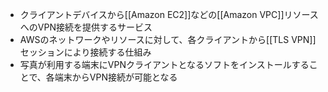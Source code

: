 - クライアントデバイスから[[Amazon EC2]]などの[[Amazon VPC]]リソースへのVPN接続を提供するサービス
- AWSのネットワークやリソースに対して、各クライアントから[[TLS VPN]]セッションにより接続する仕組み
- 写真が利用する端末にVPNクライアントとなるソフトをインストールすることで、各端末からVPN接続が可能となる